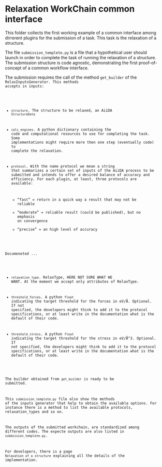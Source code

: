 # Relaxation WorkChain common interface

This folder collects the first working example of a common interface among dirrerent plugins for the submission of a task.
This task is the relaxation of a structure.

The file `submission_templete.py` is a file that a hypothetical user should launch in order to complete the task of running the relaxation of a structure.
The submission structure is code agnostic, demonstrating the first proof-of-concept of a common workflow interface.

The submission requires the call of the method `get_builder` of the <Code>RelaxInputsGenerator. This methods accepts in inputs:

* `structure`. The structure to be relaxed, an AiiDA `StructureData`

* `calc_engines`. A python dictionary containing the code and computational resources to use for completing the task. Some implementations might require more then one step (eventually code) to complete the relaxation.

* `protocol`. With the name protocol we mean a string that summarizes a certain set of inputs of the AiiDA process to be submitted and intends to offer a desired balance of accuracy and efficiency. For each plugin, at least, three protocols are available:

  * “fast” = return in a quick way a result that may not be reliable
  * “moderate” = reliable result (could be published), but no emphasis on convergence
  * “precise” = an high level of accuracy

Documeneted ...

* `relaxation_type`. RelaxType, HERE NOT SURE WHAT WE WANT. At the moment we accept only attributes of RelaxType.

* `threshold_forces`. A python `float` indicating the target threshold for the forces in eV/Å. Optional. If not specified, the developers might think to add it to the protocol specifications, or at least write in the documentation what is the default of their code.

* `threshold_stress`. A python `float` indicating the target threshold for the stress in eV/Å^3. Optional. If not specified, the developers might think to add it to the protocol specifications, or at least write in the documentation what is the default of their code.

The builder obtained from `get_builder` is ready to be submitted.

This `submission_templete.py` file also show the methods of the inputs generator that help to obtain the available options. For instance there is a method to list the available protocols, relaxation_types and so on.

The outputs of the submitted workchain, are standardized among different codes. The expecte outputs are also listed in `submission_templete.py`.

For developers, there is a page `Relaxation of a structure` explaining all the details of the implementation.
